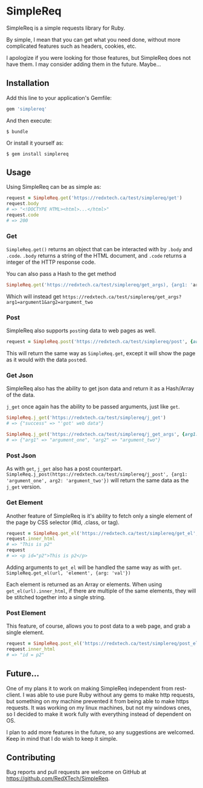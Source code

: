 # SimpleReq

SimpleReq is a simple requests library for Ruby.

By simple, I mean that you can get what you need done, without more complicated features such as headers, cookies, etc.

I apologize if you were looking for those features, but SimpleReq does not have them. I may consider adding them in the future. Maybe...

## Installation

Add this line to your application's Gemfile:

```ruby
gem 'simplereq'
```

And then execute:

    $ bundle

Or install it yourself as:

    $ gem install simplereq

## Usage

Using SimpleReq can be as simple as:
 ```ruby
request = SimpleReq.get('https://redxtech.ca/test/simplereq/get')
request.body
# => "<!DOCTYPE HTML><html>...</html>"
request.code
# => 200
```

### Get
`SimpleReq.get()` returns an object that can be interacted with by `.body` and `.code`. `.body` returns a string of the HTML document, and `.code` returns a integer of the HTTP response code.

You can also pass a Hash to the get method
```ruby
SimpleReq.get('https://redxtech.ca/test/simplereq/get_args), {arg1: 'argument_one', arg2: 'argument_two'}`)
```
Which will instead get `https://redxtech.ca/test/simplereq/get_args?arg1=argument1&arg2=argument_two`

### Post
SimpleReq also supports `post`ing data to web pages as well.
```ruby
request = SimpleReq.post('https://redxtech.ca/test/simplereq/post', {arg1: 'argument_one', arg2: 'argument_two'})
```
This will return the same way as `SimpleReq.get`, except it will show the page as it would with the data `post`ed.

### Get Json
SimpleReq also has the ability to get json data and return it as a Hash/Array of the data.

`j_get` once again has the ability to be passed arguments, just like `get`.

```ruby
SimpleReq.j_get('https://redxtech.ca/test/simplereq/j_get')
# => {"success" => "'got' web data"}

SimpleReq.j_get('https://redxtech.ca/test/simplereq/j_get_args', {arg1: 'argument_one', arg2: 'argument_two'})
# => {"arg1" => "argument_one", "arg2" => "argument_two"}
```

### Post Json
As with `get`, `j_get` also has a post counterpart.
`SimpleReq.j_post(https://redxtech.ca/test/simplereq/j_post', {arg1: 'argument_one', arg2: 'argument_two'})` will return the same data as the `j_get` version.

### Get Element
Another feature of SimpleReq is it's ability to fetch only a single element of the page by CSS selector (#id, .class, or tag).
```ruby
request = SimpleReq.get_el('https://redxtech.ca/test/simplereq/get_el', '#p2')
request.inner_html
# => "This is p2"
request
# => <p id="p2">This is p2</p>
```

Adding arguments to `get_el` will be handled the same way as with `get`.
`SimpleReq.get_el(url, 'element', {arg: 'val'})`

Each element is returned as an Array or elements. When using `get_el(url).inner_html`, if there are multiple of the same elements, they will be stitched together into a single string.

### Post Element
This feature, of course, allows you to post data to a web page, and grab a single element.
```ruby
request = SimpleReq.post_el('https://redxtech.ca/test/simplereq/post_el', '#p2', {"#p2" => 'id = p2'})
request.inner_html
# => "id = p2"
```

## Future...
One of my plans it to work on making SimpleReq independent from rest-client. I was able to use pure Ruby without any gems to make http requests, but something on my machine prevented it from being able to make https requests. It was working on my linux machines, but not my windows ones, so I decided to make it work fully with everything instead of dependent on OS.

I plan to add more features in the future, so any suggestions are welcomed. Keep in mind that I do wish to keep it simple.

## Contributing

Bug reports and pull requests are welcome on GitHub at https://github.com/RedXTech/SimpleReq.


